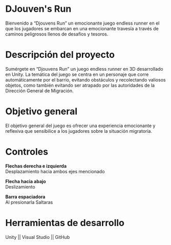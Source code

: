 # DJouven's Run
Bienvenido a “Djouvens Run” un emocionante juego endless runner en el que los jugadores se embarcan en una emocionante travesía a través de caminos peligrosos llenos de desafíos y tesoros. 

# Descripción del proyecto
Sumérgete en “Djouvens Run” un juego endless runner en 3D desarrollado en Unity. La temática del juego se centra en un personaje que corre automáticamente por el barrio, evitando obstáculos y recolectando valiosos objetos, como también evitando ser atrapado por las autoridades de la Dirección General de Migración.

# Objetivo general
El objetivo general del juego es ofrecer una experiencia emocionante y reflexiva que sensibilice a los jugadores sobre la situación migratoria.

# Controles
**Flechas derecha e izquierda**  
Desplazamiento hacia ambos ejes mencionado

**Flecha hacia abajo**  
Deslizamiento

**Barra espaciadora**  
Al presionarla Saltaras

# Herramientas de desarrollo
Unity || Visual Studio || GitHub

